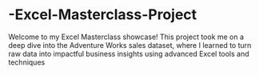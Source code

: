 # -Excel-Masterclass-Project
Welcome to my Excel Masterclass showcase! This project took me on a deep dive into the Adventure Works sales dataset, where I learned to turn raw data into impactful business insights using advanced Excel tools and techniques
